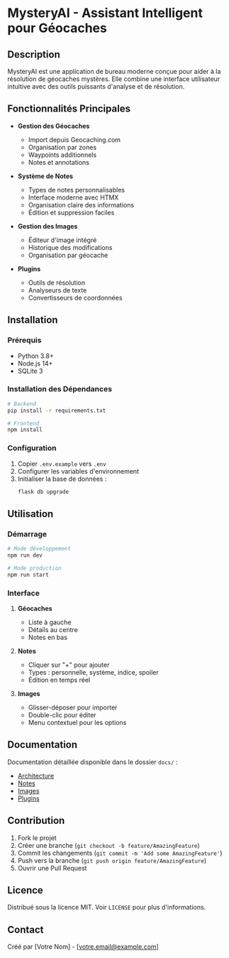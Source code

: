 # MysteryAI - Assistant Intelligent pour Géocaches

## Description

MysteryAI est une application de bureau moderne conçue pour aider à la résolution de géocaches mystères. Elle combine une interface utilisateur intuitive avec des outils puissants d'analyse et de résolution.

## Fonctionnalités Principales

- **Gestion des Géocaches**
  - Import depuis Geocaching.com
  - Organisation par zones
  - Waypoints additionnels
  - Notes et annotations

- **Système de Notes**
  - Types de notes personnalisables
  - Interface moderne avec HTMX
  - Organisation claire des informations
  - Édition et suppression faciles

- **Gestion des Images**
  - Éditeur d'image intégré
  - Historique des modifications
  - Organisation par géocache

- **Plugins**
  - Outils de résolution
  - Analyseurs de texte
  - Convertisseurs de coordonnées

## Installation

### Prérequis

- Python 3.8+
- Node.js 14+
- SQLite 3

### Installation des Dépendances

```bash
# Backend
pip install -r requirements.txt

# Frontend
npm install
```

### Configuration

1. Copier `.env.example` vers `.env`
2. Configurer les variables d'environnement
3. Initialiser la base de données :
   ```bash
   flask db upgrade
   ```

## Utilisation

### Démarrage

```bash
# Mode développement
npm run dev

# Mode production
npm run start
```

### Interface

1. **Géocaches**
   - Liste à gauche
   - Détails au centre
   - Notes en bas

2. **Notes**
   - Cliquer sur "+" pour ajouter
   - Types : personnelle, système, indice, spoiler
   - Édition en temps réel

3. **Images**
   - Glisser-déposer pour importer
   - Double-clic pour éditer
   - Menu contextuel pour les options

## Documentation

Documentation détaillée disponible dans le dossier `docs/` :

- [Architecture](docs/architecture.md)
- [Notes](docs/notes.md)
- [Images](docs/images.md)
- [Plugins](docs/plugins.md)

## Contribution

1. Fork le projet
2. Créer une branche (`git checkout -b feature/AmazingFeature`)
3. Commit les changements (`git commit -m 'Add some AmazingFeature'`)
4. Push vers la branche (`git push origin feature/AmazingFeature`)
5. Ouvrir une Pull Request

## Licence

Distribué sous la licence MIT. Voir `LICENSE` pour plus d'informations.

## Contact

Créé par [Votre Nom] - [votre.email@example.com]
